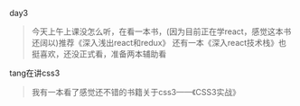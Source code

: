 day3

>今天上午上课没怎么听，在看一本书，(因为目前正在学react，感觉这本书还阔以)推荐《深入浅出react和redux》
>还有一本《深入react技术栈》也挺喜欢，还没正式看，准备两本辅助看

tang在讲css3
>我有一本看了感觉还不错的书籍关于css3——《CSS3实战》


